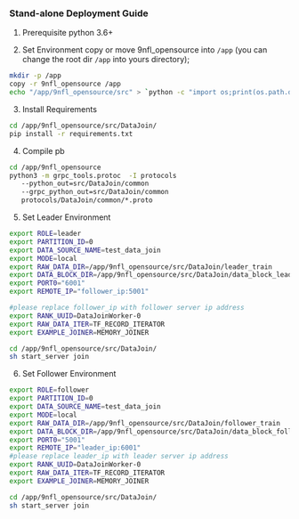 ### Stand-alone Deployment Guide

1. Prerequisite
python 3.6+
   
2. Set Environment
copy or move 9nfl_opensource into `/app` (you can change the root dir `/app` into yours directory);
```bash
mkdir -p /app
copy -r 9nfl_opensource /app
echo "/app/9nfl_opensource/src" > `python -c "import os;print(os.path.dirname(os.__file__))"`/site-packages/tmp.pth
```
 
3. Install Requirements
```bash
cd /app/9nfl_opensource/src/DataJoin/
pip install -r requirements.txt
```

4. Compile pb
```bash
cd /app/9nfl_opensource
python3 -m grpc_tools.protoc  -I protocols
   --python_out=src/DataJoin/common
   --grpc_python_out=src/DataJoin/common
   protocols/DataJoin/common/*.proto
```

5. Set Leader Environment

```bash
export ROLE=leader
export PARTITION_ID=0
export DATA_SOURCE_NAME=test_data_join
export MODE=local
export RAW_DATA_DIR=/app/9nfl_opensource/src/DataJoin/leader_train
export DATA_BLOCK_DIR=/app/9nfl_opensource/src/DataJoin/data_block_leader
export PORT0="6001"
export REMOTE_IP="follower_ip:5001"

#please replace follower_ip with follower server ip address
export RANK_UUID=DataJoinWorker-0
export RAW_DATA_ITER=TF_RECORD_ITERATOR
export EXAMPLE_JOINER=MEMORY_JOINER

cd /app/9nfl_opensource/src/DataJoin/
sh start_server join
```

6. Set Follower Environment

```bash
export ROLE=follower
export PARTITION_ID=0
export DATA_SOURCE_NAME=test_data_join
export MODE=local
export RAW_DATA_DIR=/app/9nfl_opensource/src/DataJoin/follower_train
export DATA_BLOCK_DIR=/app/9nfl_opensource/src/DataJoin/data_block_follower
export PORT0="5001"
export REMOTE_IP="leader_ip:6001"
#please replace leader_ip with leader server ip address
export RANK_UUID=DataJoinWorker-0
export RAW_DATA_ITER=TF_RECORD_ITERATOR
export EXAMPLE_JOINER=MEMORY_JOINER

cd /app/9nfl_opensource/src/DataJoin/
sh start_server join
```


